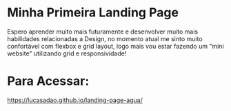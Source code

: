 <h1>Minha Primeira Landing Page</h1>
<p>Espero aprender muito mais futuramente e desenvolver muito mais habilidades relacionadas a Design, no momento atual me sinto muito confortável com flexbox e grid layout, logo mais vou estar fazendo um "mini website" utilizando grid e responsividade!</p>
<h1>Para Acessar:</h1>
<a href="https://lucasadao.github.io/landing-page-agua/">https://lucasadao.github.io/landing-page-agua/</a>
